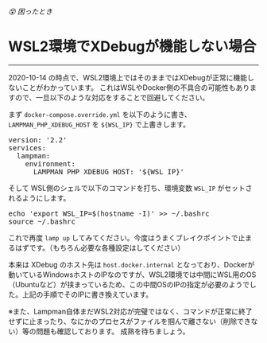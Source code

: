 ###### 😵 困ったとき

# WSL2環境でXDebugが機能しない場合
----------------------------------------------------------------------

2020-10-14 の時点で、WSL2環境上ではそのままではXDebugが正常に機能しないことがわかっています。
これはWSLやDocker側の不具合の可能性もありますので、一旦以下のような対応をすることで回避してください。

まず `docker-compose.override.yml` を以下のように書き、 `LAMPMAN_PHP_XDEBUG_HOST` を `${WSL_IP}` で上書きします。

<pre class="cmd">
version: '2.2'
services:
  lampman:
    environment:
      LAMPMAN_PHP_XDEBUG_HOST: '${WSL_IP}'
</pre>

そして WSL側のシェルで以下のコマンドを打ち、環境変数 `WSL_IP` がセットされるようにします。

<pre class="cmd">
echo 'export WSL_IP=$(hostname -I)' >> ~/.bashrc
source ~/.bashrc
</pre>

これで再度 `lamp up` してみてください。今度はうまくブレイクポイントで止まるはずです。（もちろん必要な各種設定はしてください）
  
本来は XDebug のホスト先は `host.docker.internal` となっており、Dockerが動いているWindowsホストのIPなのですが、WSL2環境では中間にWSL用のOS（Ubuntuなど）が挟まっているため、この中間OSのIPの指定が必要のようでした。上記の手順でそのIPに書き換えています。

※また、Lampman自体まだWSL2対応が完璧ではなく、コマンドが正常に終了せずに止まったり、なにかのプロセスがファイルを掴んで離さない（削除できない）等の問題も確認しております。
成熟を待ちましょう。
